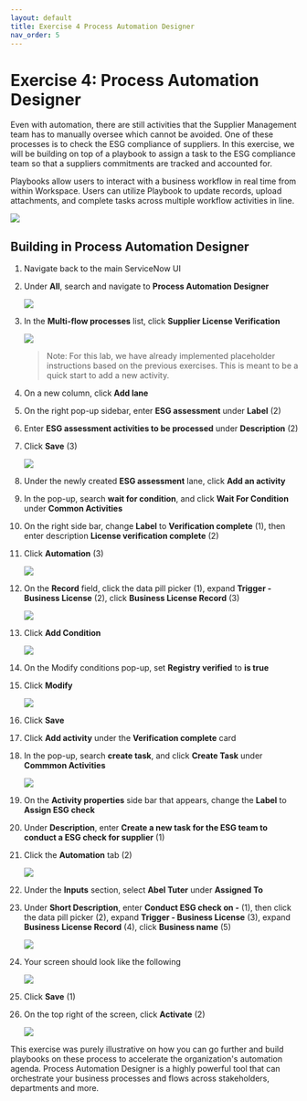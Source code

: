 ```yaml
---
layout: default
title: Exercise 4 Process Automation Designer
nav_order: 5
---
```


# Exercise 4: Process Automation Designer

Even with automation, there are still activities that the Supplier Management team has to manually oversee which cannot be avoided. One of these processes is to check the ESG compliance of suppliers. In this exercise, we will be building on top of a playbook to assign a task to the ESG compliance team so that a suppliers commitments are tracked and accounted for.

Playbooks allow users to interact with a business workflow in real time from within Workspace. Users can utilize Playbook to update records, upload attachments, and complete tasks across multiple workflow activities in line.

![](images/pbpreview.png)

## Building in Process Automation Designer

1. Navigate back to the main ServiceNow UI

1. Under **All**, search and navigate to **Process Automation Designer**

    ![](images/padnav.png)

1. In the **Multi-flow processes** list, click **Supplier License Verification**

    ![](images/openpad.png)

    > Note: For this lab, we have already implemented placeholder instructions based on the previous exercises. This is meant to be a quick start to add a new activity.

1. On a new column, click **Add lane**

1. On the right pop-up sidebar, enter **ESG assessment** under **Label** (2)

1. Enter **ESG assessment activities to be processed** under **Description** (2)

1. Click **Save** (3)

    ![](images/padsteps.png)

1. Under the newly created **ESG assessment** lane, click **Add an activity**

1. In the pop-up, search **wait for condition**, and click **Wait For Condition** under **Common Activities**

1. On the right side bar, change **Label** to **Verification complete** (1), then enter description **License verification complete** (2)

1. Click **Automation** (3)

    ![](images/verificationdone.png)

1. On the **Record** field, click the data pill picker (1), expand **Trigger - Business License** (2), click **Business License Record** (3)

    ![](images/3cond.png)

1. Click **Add Condition**

    ![](images/addcond.png)

1. On the Modify conditions pop-up, set **Registry verified** to **is true**

1. Click **Modify**

    ![](images/regvertreue.png)

1. Click **Save**

1. Click **Add activity** under the **Verification complete** card

1. In the pop-up, search **create task**, and click **Create Task** under **Commmon Activities**

    ![](images/createtask.png)

1. On the **Activity properties** side bar that appears, change the **Label** to **Assign ESG check**

1. Under **Description**, enter **Create a new task for the ESG team to conduct a ESG check for supplier** (1)

1. Click the **Automation** tab (2)

    ![](images/fillactivity.png)

1. Under the **Inputs** section, select **Abel Tuter** under **Assigned To**

1. Under **Short Description**, enter **Conduct ESG check on -** (1), then click the data pill picker (2), expand **Trigger - Business License** (3), expand **Business License Record** (4), click **Business name** (5)

    ![](images/dotwalk.png)

1. Your screen should look like the following

    ![](images/completeactivity.png)

1. Click **Save** (1)

1. On the top right of the screen, click **Activate** (2)

    ![](images/activatepad.png)

This exercise was purely illustrative on how you can go further and build playbooks on these process to accelerate the organization's automation agenda. Process Automation Designer is a highly powerful tool that can orchestrate your business processes and flows across stakeholders, departments and more.